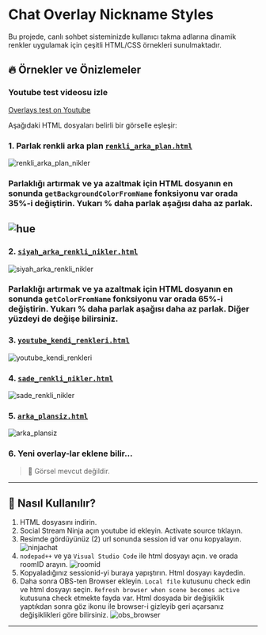 # Chat Overlay Nickname Styles

Bu projede, canlı sohbet sisteminizde kullanıcı takma adlarına dinamik renkler uygulamak için çeşitli HTML/CSS örnekleri sunulmaktadır.

## 🔥 Örnekler ve Önizlemeler


### Youtube test videosu izle

[Overlays test on Youtube](https://youtu.be/jY9Z7MCSaQ4)

Aşağıdaki HTML dosyaları belirli bir görselle eşleşir:

### 1. Parlak renkli arka plan [`renkli_arka_plan.html`](overlays/renkli_arka_plan.html)
![renkli_arka_plan_nikler](overlays/images_new/renkli_arkaplan_1.png)

### Parlaklığı artırmak ve ya azaltmak için HTML dosyanın en sonunda `getBackgroundColorFromName` fonksiyonu var orada 35%-i değiştirin. Yukarı % daha parlak aşağısı daha az parlak.
![hue](hue.png)
---

### 2. [`siyah_arka_renkli_nikler.html`](overlays/siyah_arka_renkli_nikler.html)
![siyah_arka_renkli_nikler](overlays/images_new/siyah_arkaplan_1.png)

### Parlaklığı artırmak ve ya azaltmak için HTML dosyanın en sonunda `getColorFromName` fonksiyonu var orada 65%-i değiştirin. Yukarı % daha parlak aşağısı daha az parlak. Diğer yüzdeyi de değişe bilirsiniz.


### 3. [`youtube_kendi_renkleri.html`](overlays/youtube_kendi_renkleri.html)
![youtube_kendi_renkleri](overlays/images_new/youtube_kendi_renkleri_1.png)

### 4. [`sade_renkli_nikler.html`](overlays/sade_renkli_nikler.html)
![sade_renkli_nikler](overlays/images_new/seffaf_arkaplan_1.png)

### 5. [`arka_plansiz.html`](overlays/arka_plansiz.html)
![arka_plansiz](overlays/images_new/arka_plansiz_1.png)

### 6. Yeni overlay-lar eklene bilir...
> 📌 Görsel mevcut değildir.

---

## 🚀 Nasıl Kullanılır?

1. HTML dosyasını indirin.
2. Social Stream Ninja açın youtube id ekleyin. Activate source tıklayın.
3. Resimde gördüyünüz (2) url sonunda session id var onu kopyalayın.
![ninjachat](ninjachat.png)
4. `nodepad++` ve ya `Visual Studio Code` ile html dosyayı açın. ve orada roomID arayın.
![roomid](roomid.png)
5. Kopyaladığınız sessionid-yi buraya yapıştırın. Html dosyayı kaydedin.
6. Daha sonra OBS-ten Browser ekleyin. `Local file` kutusunu check edin ve html dosyayı seçin.
`Refresh browser when scene becomes active` kutusuna check etmekte fayda var. Html dosyada bir değişiklik yaptıkdan sonra göz ikonu ile browser-i gizleyib geri açarsanız değişiklikleri göre bilirsiniz.
![obs_browser](obs_browser.png)
---

